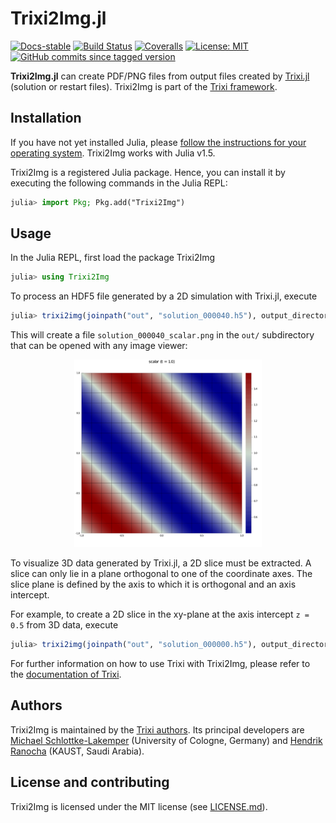 # Trixi2Img.jl

[![Docs-stable](https://img.shields.io/badge/docs-stable-blue.svg)](https://trixi-framework.github.io/Trixi.jl/stable)
[![Build Status](https://github.com/trixi-framework/Trixi2Img.jl/workflows/CI/badge.svg)](https://github.com/trixi-framework/Trixi2Img.jl/actions?query=workflow%3ACI)
[![Coveralls](https://coveralls.io/repos/github/trixi-framework/Trixi2Img.jl/badge.svg?branch=master)](https://coveralls.io/github/trixi-framework/Trixi2Img.jl?branch=master)
[![License: MIT](https://img.shields.io/badge/License-MIT-success.svg)](https://opensource.org/licenses/MIT)
[![GitHub commits since tagged version](https://img.shields.io/github/commits-since/trixi-framework/Trixi2Img.jl/v0.2.2.svg?style=social&logo=github)](https://github.com/trixi-framework/Trixi2Img.jl)

**Trixi2Img.jl** can create PDF/PNG files from output files created by
[Trixi.jl](https://github.com/trixi-framework/Trixi.jl) (solution or restart
files). Trixi2Img is part of the [Trixi framework](https://github.com/trixi-framework).


## Installation
If you have not yet installed Julia, please [follow the instructions for your
operating system](https://julialang.org/downloads/platform/). Trixi2Img works
with Julia v1.5.

Trixi2Img is a registered Julia package. Hence, you can install it by executing
the following commands in the Julia REPL:
```julia
julia> import Pkg; Pkg.add("Trixi2Img")
```


## Usage
In the Julia REPL, first load the package Trixi2Img
```julia
julia> using Trixi2Img
```
To process an HDF5 file generated by a 2D simulation with Trixi.jl, execute
```julia
julia> trixi2img(joinpath("out", "solution_000040.h5"), output_directory="out", grid_lines=true)
```
This will create a file `solution_000040_scalar.png` in the `out/` subdirectory
that can be opened with any image viewer:

<p align="center">
  <img width="300px" src="docs/src/assets/solution_000040_scalar_resized.png">
</p>

To visualize 3D data generated by Trixi.jl, a 2D slice must be extracted.
A slice can only lie in a plane orthogonal to one of the coordinate axes.
The slice plane is defined by the axis to which it is orthogonal and an axis intercept.

For example, to create a 2D slice in the xy-plane at the axis intercept `z = 0.5` from 3D data, execute
```julia
julia> trixi2img(joinpath("out", "solution_000000.h5"), output_directory="out", grid_lines=true, slice_axis=:z, slice_axis_intercept=0.5)
```

For further information on how to use Trixi with Trixi2Img, please refer to the
[documentation of Trixi](https://trixi-framework.github.io/Trixi.jl/stable/).


## Authors
Trixi2Img is maintained by the
[Trixi authors](https://github.com/trixi-framework/Trixi.jl/blob/master/AUTHORS.md).
Its principal developers are
[Michael Schlottke-Lakemper](https://www.mi.uni-koeln.de/NumSim/schlottke-lakemper)
(University of Cologne, Germany) and
[Hendrik Ranocha](https://ranocha.de) (KAUST, Saudi Arabia).


## License and contributing
Trixi2Img is licensed under the MIT license (see [LICENSE.md](LICENSE.md)).
